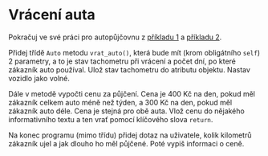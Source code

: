 # Vrácení auta

Pokračuj ve své práci pro autopůjčovnu z [příkladu 1](priklad01.md) a [příkladu 2](priklad02.md).

Přidej třídě `Auto` metodu `vrat_auto()`, která bude mít (krom obligátního `self`) 2 parametry, a to je stav tachometru při vrácení a počet dní, po které zákazník auto používal. Ulož stav tachometru do atributu objektu. Nastav vozidlo jako volné.

Dále v metodě vypočti cenu za půjčení. Cena je 400 Kč na den, pokud měl zákazník celkem auto méně než týden, a 300 Kč na den, pokud měl zákazník auto déle. Cena je stejná pro obě auta. Vlož cenu do nějakého informativního textu a ten vrať pomocí klíčového slova `return`.

Na konec programu (mimo třídu) přidej dotaz na uživatele, kolik kilometrů zákazník ujel a jak dlouho ho měl půjčené. Poté vypiš informaci o ceně.

